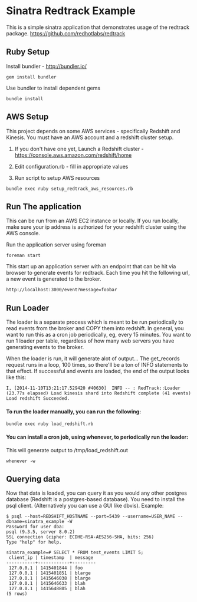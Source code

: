 # Sinatra Redtrack Example
This is a simple sinatra application that demonstrates usage of the redtrack package. https://github.com/redhotlabs/redtrack

## Ruby Setup

Install bundler - http://bundler.io/
```
gem install bundler
```

Use bundler to install dependent gems
```
bundle install
```

## AWS Setup

This project depends on some AWS services - specifically Redshift and Kinesis. You must have an AWS account and a redshift cluster setup.

1) If you don't have one yet, Launch a Redshift cluster - https://console.aws.amazon.com/redshift/home

2) Edit configuration.rb - fill in appropriate values

3) Run script to setup AWS resources

```
bundle exec ruby setup_redtrack_aws_resources.rb
```

## Run The application
This can be run from an AWS EC2 instance or locally. If you run locally, make sure your ip address is authorized for your redshift cluster using the AWS console. 

Run the application server using foreman 
```
foreman start
```

This start up an application server with an endpoint that can be hit via browser to generate events for redtrack. Each time you hit the following url, a new event is generated to the broker.
```
http://localhost:3000/event?message=foobar
```

## Run Loader

The loader is a separate process which is meant to be run periodically to read events from the broker and COPY them into redshift. In general, you want to run this as a cron job periodically, eg, every 15 minutes. You want to run 1 loader per table, regardless of how many web servers you have generating events to the broker.

When the loader is run, it will generate alot of output... The get_records request runs in a loop, 100 times, so there'll be a ton of INFO statements to that effect. If successful and events are loaded, the end of the output looks like this:
```
I, [2014-11-10T13:21:17.529420 #40630]  INFO -- : RedTrack::Loader (23.77s elapsed) Load kinesis shard into Redshift complete (41 events)
Load redshift Succeeded.
```

#### To run the loader manually, you can run the following:

```
bundle exec ruby load_redshift.rb
```

#### You can install a cron job, using whenever, to periodically run the loader:

This will generate output to /tmp/load_redshift.out

```
whenever -w
```

## Querying data

Now that data is loaded, you can query it as you would any other postgres database (Redshift is a postgres-based database). You need to install the psql client. (Alternatively you can use a GUI like dbvis). Example:
```
$ psql --host=REDSHIFT_HOSTNAME --port=5439 --username=USER_NAME --dbname=sinatra_example -W
Password for user dba: 
psql (9.3.5, server 8.0.2)
SSL connection (cipher: ECDHE-RSA-AES256-SHA, bits: 256)
Type "help" for help.

sinatra_example=# SELECT * FROM test_events LIMIT 5;
 client_ip | timestamp  | message 
-----------+------------+---------
 127.0.0.1 | 1415401844 | foo
 127.0.0.1 | 1415401851 | blarge
 127.0.0.1 | 1415646038 | blarge
 127.0.0.1 | 1415646633 | blah
 127.0.0.1 | 1415648805 | blah
(5 rows)
```
